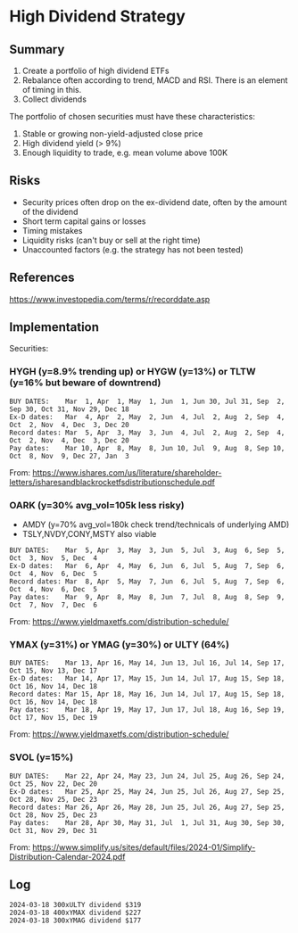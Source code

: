 # High Dividend Strategy

## Summary

1. Create a portfolio of high dividend ETFs
2. Rebalance often according to trend, MACD and RSI. There is an element of timing in this.
3. Collect dividends

The portfolio of chosen securities must have these characteristics:

1. Stable or growing non-yield-adjusted close price
2. High dividend yield (> 9%)
3. Enough liquidity to trade, e.g. mean volume above 100K


## Risks

- Security prices often drop on the ex-dividend date, often by the amount of the dividend
- Short term capital gains or losses
- Timing mistakes
- Liquidity risks (can't buy or sell at the right time)
- Unaccounted factors (e.g. the strategy has not been tested)


## References
https://www.investopedia.com/terms/r/recorddate.asp


## Implementation

Securities:

### HYGH (y=8.9% trending up) or HYGW (y=13%) or TLTW (y=16% but beware of downtrend)
```
BUY DATES:    Mar  1, Apr  1, May  1, Jun  1, Jun 30, Jul 31, Sep  2, Sep 30, Oct 31, Nov 29, Dec 18
Ex-D dates:   Mar  4, Apr  2, May  2, Jun  4, Jul  2, Aug  2, Sep  4, Oct  2, Nov  4, Dec  3, Dec 20
Record dates: Mar  5, Apr  3, May  3, Jun  4, Jul  2, Aug  2, Sep  4, Oct  2, Nov  4, Dec  3, Dec 20
Pay dates:    Mar 10, Apr  8, May  8, Jun 10, Jul  9, Aug  8, Sep 10, Oct  8, Nov  9, Dec 27, Jan  3
```
From: https://www.ishares.com/us/literature/shareholder-letters/isharesandblackrocketfsdistributionschedule.pdf


### OARK (y=30% avg_vol=105k less risky)
* AMDY (y=70% avg_vol=180k check trend/technicals of underlying AMD)
* TSLY,NVDY,CONY,MSTY also viable
```
BUY DATES:    Mar  5, Apr  3, May  3, Jun  5, Jul  3, Aug  6, Sep  5, Oct  3, Nov  5, Dec  4
Ex-D dates:   Mar  6, Apr  4, May  6, Jun  6, Jul  5, Aug  7, Sep  6, Oct  4, Nov  6, Dec  5
Record dates: Mar  8, Apr  5, May  7, Jun  6, Jul  5, Aug  7, Sep  6, Oct  4, Nov  6, Dec  5
Pay dates:    Mar  9, Apr  8, May  8, Jun  7, Jul  8, Aug  8, Sep  9, Oct  7, Nov  7, Dec  6
```
From: https://www.yieldmaxetfs.com/distribution-schedule/

### YMAX (y=31%) or YMAG (y=30%) or ULTY (64%)
```
BUY DATES:    Mar 13, Apr 16, May 14, Jun 13, Jul 16, Jul 14, Sep 17, Oct 15, Nov 13, Dec 17
Ex-D dates:   Mar 14, Apr 17, May 15, Jun 14, Jul 17, Aug 15, Sep 18, Oct 16, Nov 14, Dec 18
Record dates: Mar 15, Apr 18, May 16, Jun 14, Jul 17, Aug 15, Sep 18, Oct 16, Nov 14, Dec 18
Pay dates:    Mar 18, Apr 19, May 17, Jun 17, Jul 18, Aug 16, Sep 19, Oct 17, Nov 15, Dec 19
```
From: https://www.yieldmaxetfs.com/distribution-schedule/

### SVOL (y=15%)
```
BUY DATES:    Mar 22, Apr 24, May 23, Jun 24, Jul 25, Aug 26, Sep 24, Oct 25, Nov 22, Dec 20
Ex-D dates:   Mar 25, Apr 25, May 24, Jun 25, Jul 26, Aug 27, Sep 25, Oct 28, Nov 25, Dec 23
Record dates: Mar 26, Apr 26, May 28, Jun 25, Jul 26, Aug 27, Sep 25, Oct 28, Nov 25, Dec 23
Pay dates:    Mar 28, Apr 30, May 31, Jul  1, Jul 31, Aug 30, Sep 30, Oct 31, Nov 29, Dec 31
```
From: https://www.simplify.us/sites/default/files/2024-01/Simplify-Distribution-Calendar-2024.pdf


## Log

```
2024-03-18 300xULTY dividend $319
2024-03-18 400xYMAX dividend $227
2024-03-18 300xYMAG dividend $177
```
